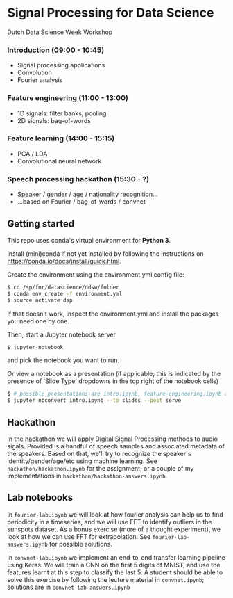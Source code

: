 # Signal Processing for Data Science

Dutch Data Science Week Workshop

### Introduction (09:00 - 10:45)
- Signal processing applications
- Convolution
- Fourier analysis

### Feature engineering (11:00 - 13:00)
- 1D signals: filter banks, pooling
- 2D signals: bag-of-words

### Feature learning (14:00 - 15:15)
- PCA / LDA
- Convolutional neural network
    
### Speech processing hackathon (15:30 - ?)
- Speaker / gender / age / nationality recognition...
- ...based on Fourier / bag-of-words / convnet

## Getting started

This repo uses conda's virtual environment for __Python 3__.

Install (mini)conda if not yet installed by following the instructions on https://conda.io/docs/install/quick.html.

Create the environment using the environment.yml config file:
```sh
$ cd /sp/for/datascience/ddsw/folder
$ conda env create -f environment.yml
$ source activate dsp
```

If that doesn't work, inspect the environment.yml and install the packages you need one by one.

Then, start a Jupyter notebook server
```sh
$ jupyter-notebook
```
and pick the notebook you want to run.

Or view a notebook as a presentation (if applicable; this is indicated by the presence of 'Slide Type' dropdowns in the top right of the notebook cells)
```sh
$ # possible presentations are intro.ipynb, feature-engineering.ipynb and feature-learning.ipynb
$ jupyter nbconvert intro.ipynb --to slides --post serve
```

## Hackathon

In the hackathon we will apply Digital Signal Processing methods to audio sigals. Provided is a handful of speech samples and associated metadata of the speakers. Based on that, we'll try to recognize the speaker's identity/gender/age/etc using machine learning. See `hackathon/hackathon.ipynb` for the assignment; or a couple of my implementations in `hackathon/hackathon-answers.ipynb`.

## Lab notebooks

In `fourier-lab.ipynb` we will look at how fourier analysis can help us to find periodicity in a timeseries, and we will use FFT to identify outliers in the sunspots dataset. As a bonus exercise (more of a thought experiment), we look at how we can use FFT for extrapolation. See `fourier-lab-answers.ipynb` for possible solutions.

In `convnet-lab.ipynb` we implement an end-to-end transfer learning pipeline using Keras. We will train a CNN on the first 5 digits of MNIST, and use the features learnt at this step to classify the last 5. A student should be able to solve this exercise by following the lecture material in `convnet.ipynb`; solutions are in `convnet-lab-answers.ipynb`
